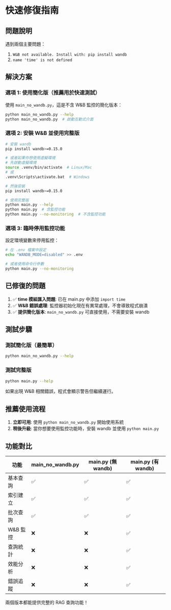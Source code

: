 # 快速修復指南

## 問題說明

遇到兩個主要問題：
1. `W&B not available. Install with: pip install wandb`
2. `name 'time' is not defined`

## 解決方案

### 選項 1: 使用簡化版（推薦用於快速測試）

使用 `main_no_wandb.py`，這是不含 W&B 監控的簡化版本：

```bash
python main_no_wandb.py --help
python main_no_wandb.py  # 啟動互動式介面
```

### 選項 2: 安裝 W&B 並使用完整版

```bash
# 安裝 wandb
pip install wandb>=0.15.0

# 或者如果你想使用虛擬環境
# 先啟動虛擬環境
source .venv/bin/activate  # Linux/Mac
# 或
.venv\Scripts\activate.bat  # Windows

# 然後安裝
pip install wandb>=0.15.0

# 使用完整版
python main.py --help
python main.py  # 含監控功能
python main.py --no-monitoring  # 不含監控功能
```

### 選項 3: 臨時停用監控功能

設定環境變數來停用監控：

```bash
# 在 .env 檔案中設定
echo "WANDB_MODE=disabled" >> .env

# 或者使用命令行參數
python main.py --no-monitoring
```

## 已修復的問題

1. ✅ **time 模組匯入問題**: 已在 main.py 中添加 `import time`
2. ✅ **W&B 錯誤處理**: 監控器初始化現在有異常處理，不會導致程式崩潰
3. ✅ **提供簡化版本**: `main_no_wandb.py` 可直接使用，不需要安裝 wandb

## 測試步驟

### 測試簡化版（最簡單）
```bash
python main_no_wandb.py --help
```

### 測試完整版
```bash
python main.py --help
```

如果出現 W&B 相關錯誤，程式會顯示警告但繼續運行。

## 推薦使用流程

1. **立即可用**: 使用 `python main_no_wandb.py` 開始使用系統
2. **稍後升級**: 當你想要使用監控功能時，安裝 wandb 並使用 `python main.py`

## 功能對比

| 功能 | main_no_wandb.py | main.py (無 wandb) | main.py (有 wandb) |
|------|------------------|-------------------|-------------------|
| 基本查詢 | ✅ | ✅ | ✅ |
| 索引建立 | ✅ | ✅ | ✅ |
| 批次查詢 | ✅ | ✅ | ✅ |
| W&B 監控 | ❌ | ❌ | ✅ |
| 查詢統計 | ❌ | ❌ | ✅ |
| 效能分析 | ❌ | ❌ | ✅ |
| 錯誤追蹤 | ❌ | ❌ | ✅ |

兩個版本都能提供完整的 RAG 查詢功能！